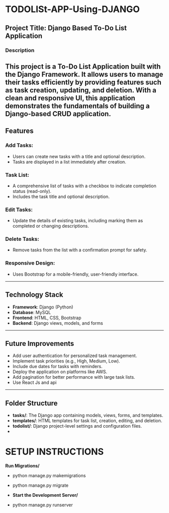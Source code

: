 
# TODOLISt-APP-Using-DJANGO

## Project Title: Django Based To-Do List Application

### Description
This project is a  To-Do List Application built with the Django Framework. 
It allows users to manage their tasks efficiently by providing features such as task creation, updating, and deletion.
With a clean and responsive UI, this application demonstrates the fundamentals of building a Django-based CRUD application.
---

## Features

### Add Tasks:
- Users can create new tasks with a title and optional description.
- Tasks are displayed in a list immediately after creation.

### Task List:
- A comprehensive list of tasks with a checkbox to indicate completion status (read-only).
- Includes the task title and optional description.

### Edit Tasks:
- Update the details of existing tasks, including marking them as completed or changing descriptions.

### Delete Tasks:
- Remove tasks from the list with a confirmation prompt for safety.

### Responsive Design:
- Uses Bootstrap for a mobile-friendly, user-friendly interface.

---

## Technology Stack
- **Framework**: Django (Python)
- **Database**: MySQL
- **Frontend**: HTML, CSS, Bootstrap
- **Backend**: Django views, models, and forms

---

## Future Improvements
- Add user authentication for personalized task management.
- Implement task priorities (e.g., High, Medium, Low).
- Include due dates for tasks with reminders.
- Deploy the application on platforms like AWS.
- Add pagination for better performance with large task lists.
- Use React Js and api

---

## Folder Structure

- **tasks/**: The Django app containing models, views, forms, and templates.
- **templates/**: HTML templates for task list, creation, editing, and deletion.
- **todolist/**: Django project-level settings and configuration files.
- 

# SETUP INSTRUCTIONS

**Run Migrations/**
- python manage.py makemigrations
- python manage.py migrate

- **Start the Development Server/**
- python manage.py runserver

